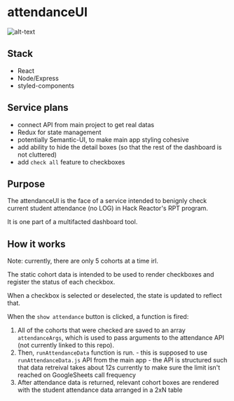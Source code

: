 # attendanceUI

![alt-text](http://g.recordit.co/oHYiuwjw27.gif)

## Stack
- React
- Node/Express
- styled-components

## Service plans
- connect API from main project to get real datas
- Redux for state management
- potentially Semantic-UI, to make main app styling cohesive
- add ability to hide the detail boxes (so that the rest of the dashboard is not cluttered)
- add `check all` feature to checkboxes

## Purpose
The attendanceUI is the face of a service intended to benignly check current student attendance (no LOG) in Hack Reactor's RPT program.

It is one part of a multifacted dashboard tool.

## How it works

Note: currently, there are only 5 cohorts at a time irl.

The static cohort data is intended to be used to render checkboxes and register the status of each checkbox.

When a checkbox is selected or deselected, the state is updated to reflect that.

When the `show attendance` button is clicked, a function is fired:
  1. All of the cohorts that were checked are saved to an array `attendanceArgs`, which is used to pass arguments to the attendance API (not currently linked to this repo).
  2. Then, `runAttendanceData` function is run.
    - this is supposed to use `runAttendanceData.js` API from the main app
    - the API is structured such that data retreival takes about 12s currently to make sure the limit isn't reached on GoogleSheets call frequency
  3. After attendance data is returned, relevant cohort boxes are rendered with the student attendance data arranged in a 2xN table
